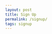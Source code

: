 ```yaml
---
layout: post
title: Sign Up
permalink: /signup/
tags: signup
---
```


<script>
  window.location.href = 'https://forms.gle/vtDgpZK2g5y5Y2TWA';
</script>
